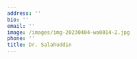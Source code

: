 ```yaml
---
address: ''
bio: ''
email: ''
image: /images/img-20230404-wa0014-2.jpg
phone: ''
title: Dr. Salahuddin
---
```





